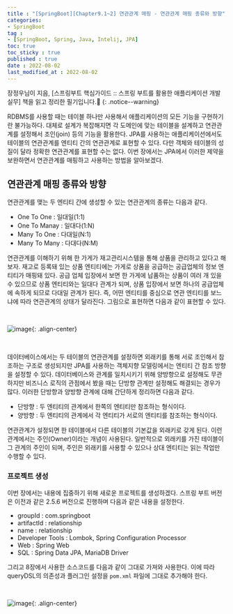 ```yaml
---
title : "[SpringBoot][Chapter9.1~2] 연관관계 매핑 - 연관관계 매핑 종류와 방향"
categories:
- SpringBoot
tag :
- [SpringBoot, Spring, Java, Intelij, JPA]
toc: true
toc_sticky : true
published : true
date : 2022-08-02
last_modified_at : 2022-08-02
---
```






장정우님이 지음, [스프링부트 핵심가이드 :: 스프링 부트를 활용한 애플리케이션 개발 실무] 책을 읽고 정리한 필기입니다.📢
{: .notice--warning}



RDBMS를 사용할 때는 테이블 하나만 사용해서 애플리케이션의 모든 기능을 구현하기란 불가능하다. 대체로 설계가 복잡해지면 각 도메인에 맞는 테이블을 설계하고 연관관계를 설정해서 조인(join) 등의 기능을 활용한다. JPA를 사용하는 애플리케이션에서도 테이블의 연관관계를 엔티티 간의 연관관계로 표현할 수 있다. 다만 객체와 테이블의 성질이 달라 정확한 연관관계를 표현할 수는 없다. 이번 장에서는 JPA에서 이러한 제약을 보완하면서 연관관계를 매핑하고 사용하는 방법을 알아보겠다.



## 연관관계 매핑 종류와 방향

연관관계를 맺는 두 엔티티 간에 생성할 수 있는 연관관계의 종류는 다음과 같다.

- One To One : 일대일(1:1)
- One To Manay : 일대다(1:N)
- Many To One : 다대일(N:1)
- Many To Many : 다대다(N:M)

연관관계를 이해하기 위해 한 가게가 재고관리시스템을 통해 상품을 관리하고 있다고 해보자. 재고로 등록돼 있는 상품 엔티티에는 가게로 상품을 공급하는 공급업체의 정보 엔티티가 매핑돼 있다. 공급 업체 입장에서 보면 한 가게에 납품하는 상품이 여러 개 있을 수 있으므로 상품 엔티티와는 일대다 관계가 되며, 상품 입장에서 보면 하나의 공급업체에 속하게 되므로 다대일 관계가 된다. 즉, 어떤 엔티티를 중심으로 연관 엔티티를 보느냐에 따라 연관관계의 상태가 달라진다. 그림으로 표현하면 다음과 같이 표현할 수 있다.

<br>

![image](https://user-images.githubusercontent.com/13410737/182394083-ab0b6506-d85b-49a4-b015-074a34444755.png){: .align-center}

<br>

데이터베이스에서는 두 테이블의 연관관계를 설정하면 외래키를 통해 서로 조인해서 참조하는 구조로 생성되지만 JPA를 사용하는 객체지향 모델링에서는 엔티티 간 참조 방향을 설정할 수 있다. 데이터베이스와 관계를 일치시키기 위해 양방향으로 설정해도 무관하지만 비즈니스 로직의 관점에서 봤을 때는 단방향 관계만 설정해도 해결되는 경우가 많다. 이러한 단방향과 양방향 관계에 대해 간단하게 정리하면 다음과 같다.

- 단방향 : 두 엔티티의 관계에서 한쪽의 엔티티만 참조하는 형식이다.
- 양방향 : 두 엔티티의 관계에서 각 엔티티가 서로의 엔티티를 참조하는 형식이다.

연관관계가 설정되면 한 테이블에서 다른 테이블의 기본값을 외래키로 갖게 된다. 이런 관계에서는 주인(Owner)이라는 개념이 사용된다. 일반적으로 외래키를 가진 테이블이 그 관계의 주인이 되며, 주인은 외래키를 사용할 수 있으나 상대 엔티티는 읽는 작업만 수행할 수 있다.



### 프로젝트 생성

이번 장에서는 내용에 집중하기 위해 새로운 프로젝트를 생성하겠다. 스프링 부트 버전은 이전과 같은 2.5.6 버전으로 진행하며 다음과 같은 내용을 설정한다.

- groupId : com.springboot
- artifactId : relationship
- name : relationship
- Developer Tools : Lombok, Spring Configuration Processor
- Web : Spring Web
- SQL : Spring Data JPA, MariaDB Driver

그리고 8장에서 사용한 소스코드를 다음과 같이 그대로 가져와 사용한다. 이에 따라 queryDSL의 의존성과 플러그인 설정을 `pom.xml` 파일에 그대로 추가해야 한다.

<br>

![image](https://user-images.githubusercontent.com/13410737/182397034-cfec8af8-82b7-4e13-89f8-03417b169bc0.png){: .align-center}
